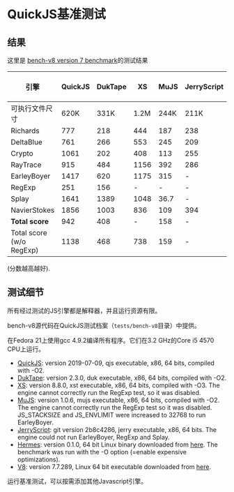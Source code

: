 # QuickJS基准测试

结果
-------

这里是 [bench-v8 version 7 benchmark](https://github.com/v8/v8/tree/master/benchmarks)的测试结果

| 引擎                         | QuickJS | DukTape | XS   | MuJS | JerryScript | **Hermes** | **V8 --jitless** | V8 (JIT) |
| ---------------------------- | ------- | ------- | ---- | ---- | ----------- | ---------- | ---------------- | -------- |
| 可执行文件尺寸               | 620K    | 331K    | 1.2M | 244K | 211K        | 27M        | 28M              | 28M      |
| Richards                     | 777     | 218     | 444  | 187  | 238         | 818        | 1036             | 29745    |
| DeltaBlue                    | 761     | 266     | 553  | 245  | 209         | 651        | 1143             | 65173    |
| Crypto                       | 1061    | 202     | 408  | 113  | 255         | 1090       | 884              | 34215    |
| RayTrace                     | 915     | 484     | 1156 | 392  | 286         | 937        | 2989             | 69781    |
| EarleyBoyer                  | 1417    | 620     | 1175 | 315  | -           | 1728       | 4583             | 48254    |
| RegExp                       | 251     | 156     | -    | -    | -           | 335        | 2142             | 7637     |
| Splay                        | 1641    | 1389    | 1048 | 36.7 | -           | 1602       | 4303             | 26150    |
| NavierStokes                 | 1856    | 1003    | 836  | 109  | 394         | 1522       | 1377             | 36766    |
| **Total score**              | 942     | 408     | -    | 158  | -           | 968        | 1916             | 33640    |
| Total score<br/>(w/o RegExp) | 1138    | 468     | 738  | 159  | -           | 1127       | 1886             | 41576    |

(分数越高越好).

测试细节
------------

所有经过测试的JS引擎都是解释器，并且运行资源有限。

bench-v8源代码在QuickJS测试档案（`tests/bench-v8`目录）中提供。

在Fedora 21上使用gcc 4.9.2编译所有程序。它们在3.2 GHz的Core i5 4570 CPU上运行。

*   [QuickJS](https://bellard.org/quickjs): version 2019-07-09, qjs executable, x86, 64 bits, compiled with -O2.
*   [DukTape](https://duktape.org/): version 2.3.0, duk executable, x86, 64 bits, compiled with -O2.
*   [XS](https://github.com/Moddable-OpenSource/moddable): version 8.8.0, xst executable, x86, 64 bits, compiled with -O3. The engine cannot correctly run the RegExp test, so it was disabled.
*   [MuJS](https://mujs.com/): version 1.0.6, mujs executable, x86, 64 bits, compiled with -O2. The engine cannot correctly run the RegExp test so it was disabled. JS\_STACKSIZE and JS\_ENVLIMIT were increased to 32768 to run EarleyBoyer.
*   [JerryScript](http://jerryscript.net/): git version 2b8c4286, jerry executable, x86, 64 bits. The engine could not run EarleyBoyer, RegExp and Splay.
*   [Hermes](https://hermesengine.dev/): version 0.1.0, 64 bit Linux binary downloaded from [here](https://github.com/facebook/hermes/releases). The benchmark was run with the -O option (=enable expensive optimizations).
*   [V8](https://v8.dev/): version 7.7.289, Linux 64 bit executable downloaded from [here](https://storage.googleapis.com/chromium-v8/official/canary/v8-linux64-rel-7.7.289.zip).

运行基准测试，可以按需添加其他Javascript引擎。
